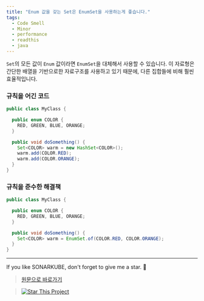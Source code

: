 ```yaml
---
title: "Enum 값을 갖는 Set은 EnumSet을 사용하는게 좋습니다."
tags:
  - Code Smell
  - Minor
  - performance
  - readthis
  - java
---
```


`Set`의 모든 값이 `Enum` 값이라면 `EnumSet`을 대체해서 사용할 수 있습니다.
이 자료형은 간단한 배열을 기반으로한 자료구조를 사용하고 있기 때문에, 다른 집합들에 비해 훨씬 효율적입니다.

### 규칙을 어긴 코드

```java
public class MyClass {

  public enum COLOR {
    RED, GREEN, BLUE, ORANGE;
  }

  public void doSomething() {
    Set<COLOR> warm = new HashSet<COLOR>();
    warm.add(COLOR.RED);
    warm.add(COLOR.ORANGE);
  }
}
```

### 규칙을 준수한 해결책

```java
public class MyClass {

  public enum COLOR {
    RED, GREEN, BLUE, ORANGE;
  }

  public void doSomething() {
    Set<COLOR> warm = EnumSet.of(COLOR.RED, COLOR.ORANGE);
  }
}
```

---

If you like SONARKUBE, don't forget to give me a star. :star2:

> [원문으로 바로가기](https://rules.sonarsource.com/java/RSPEC-1640)

> [![Star This Project](https://img.shields.io/github/stars/kantabile/sonarkube.svg?label=Stars&style=social)](https://github.com/kantabile/sonarkube)
